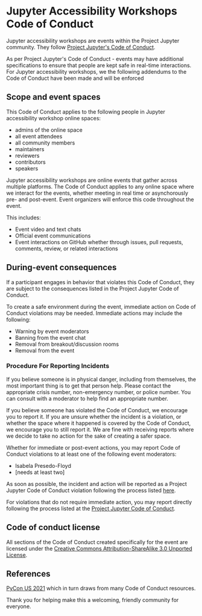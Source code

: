 # Jupyter Accessibility Workshops Code of Conduct

Jupyter accessibility workshops are events within the Project Jupyter community. They follow [Project Jupyter's Code of Conduct](https://jupyter.org/conduct/).

As per Project Jupyter's Code of Conduct - events may have additional specifications to ensure that people are kept safe in real-time interactions. For Jupyter accessibility workshops, we the following addendums to the Code of Conduct have been made and will be enforced

## Scope and event spaces

This Code of Conduct applies to the following people in Jupyter accessibility workshop online spaces:
- admins of the online space
- all event attendees
- all community members
- maintainers
- reviewers
- contributors
- speakers

Jupyter accessibility workshops are online events that gather across multiple platforms. The Code of Conduct applies to any online space where we interact for the events, whether meeting in real time or asynchorously pre- and post-event. Event organizers will enforce this code throughout the event.

This includes:
- Event video and text chats
- Official event communications 
- Event interactions on GitHub whether through issues, pull requests, comments, review, or related interactions

## During-event consequences

If a participant engages in behavior that violates this Code of Conduct, they are subject to the consequences listed in the Project Jupyter Code of Conduct.

To create a safe environment during the event, immediate action on Code of Conduct violations may be needed. Immediate actions may include the following:
- Warning by event moderators
- Banning from the event chat
- Removal from breakout/discussion rooms
- Removal from the event

### Procedure For Reporting Incidents

If you believe someone is in physical danger, including from themselves, the most important thing is to get that person help. Please contact the appropriate crisis number, non-emergency number, or police number. You can consult with a moderator to help find an appropriate number.

If you believe someone has violated the Code of Conduct, we encourage you to report it. If you are unsure whether the incident is a violation, or whether the space where it happened is covered by the Code of Conduct, we encourage you to still report it. We are fine with receiving reports where we decide to take no action for the sake of creating a safer space.

Whether for immediate or post-event actions, you may report Code of Conduct violations to at least one of the following event moderators:
- Isabela Presedo-Floyd
- [needs at least two]

As soon as possible, the incident and action will be reported as a Project Jupyter Code of Conduct violation following the process listed [here](https://jupyter.org/conduct/).

For violations that do not require immediate action, you may report directly following the process listed at the [Project Jupyter Code of Conduct](https://jupyter.org/conduct/).

## Code of conduct license

All sections of the Code of Conduct created specifically for the event are licensed under the [Creative Commons Attribution-ShareAlike 3.0 Unported License](https://creativecommons.org/licenses/by-sa/3.0/).

## References
[PyCon US 2021](https://us.pycon.org/2021/about/code-of-conduct/) which in turn draws from many Code of Conduct resources. 

Thank you for helping make this a welcoming, friendly community for everyone.
